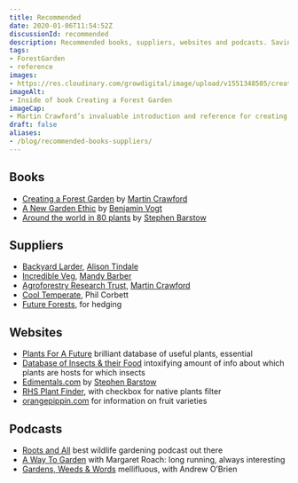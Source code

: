 ```yaml
---
title: Recommended
date: 2020-01-06T11:54:52Z
discussionId: recommended
description: Recommended books, suppliers, websites and podcasts. Saving you time and enlarging your brain 🧠
tags: 
- ForestGarden
- reference
images: 
- https://res.cloudinary.com/growdigital/image/upload/v1551348505/creating-forest-garden-inside.jpg
imageAlt:
- Inside of book Creating a Forest Garden
imageCap:
- Martin Crawford’s invaluable introduction and reference for creating a forest garden
draft: false
aliases: 
- /blog/recommended-books-suppliers/
---
```


## Books

* [Creating a Forest Garden](https://www.agroforestry.co.uk/product/creating-a-forest-garden-2/) by [Martin Crawford](https://facebook.com/agroforestry.co.uk)
* [A New Garden Ethic](https://newsociety.com/Books/N/A-New-Garden-Ethic) by [Benjamin Vogt](https://www.monarchgard.com/benjamin-vogt.html)
* [Around the world in 80 plants](https://permanentpublications.co.uk/port/around-the-world-in-80-plants-an-edible-perennial-vegetable-adventure-for-temperate-climates-by-stephen-barstow/) by [Stephen Barstow](https://mobile.twitter.com/s_barstow)

## Suppliers

* [Backyard Larder](https://backyardlarder.co.uk), [Alison Tindale](https://mobile.twitter.com/backyardlarder) 
* [Incredible Veg](https://www.incrediblevegetables.co.uk/), [Mandy Barber](https://mobile.twitter.com/IncredibleVeg) 
* [Agroforestry Research Trust](https://www.agroforestry.co.uk/), [Martin Crawford](https://facebook.com/agroforestry.co.uk)
* [Cool Temperate](http://www.cooltemperate.co.uk/), Phil Corbett
* [Future Forests](https://futureforests.ie/), for hedging

## Websites

* [Plants For A Future](https://pfaf.org/) brilliant database of useful plants, essential
* [Database of Insects & their Food](https://www.brc.ac.uk/dbif/hosts.aspx) intoxifying amount of info about which plants are hosts for which insects
* [Edimentals.com](http://www.edimentals.com/blog/) by [Stephen Barstow](https://mobile.twitter.com/s_barstow)
* [RHS Plant Finder](https://www.rhs.org.uk/Plants/Search-Form), with checkbox for native plants filter
* [orangepippin.com](https://www.orangepippin.com) for information on fruit varieties

## Podcasts

* [Roots and All](https://rootsandall.co.uk) best wildlife gardening podcast out there
* [A Way To Garden](https://awaytogarden.com) with Margaret Roach: long running, always interesting
* [Gardens, Weeds & Words](https://www.gardensweedsandwords.com) mellifluous, with Andrew O’Brien

